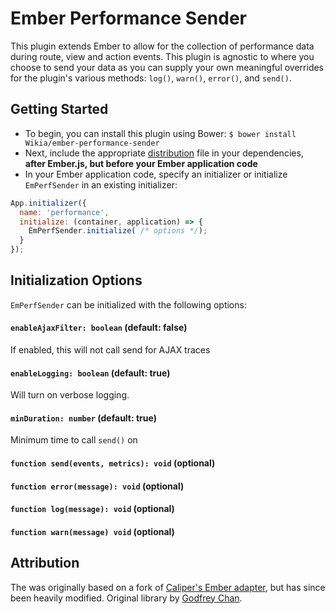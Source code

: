# Ember Performance Sender
This plugin extends Ember to allow for the collection of performance data during route, view and action events. This plugin is agnostic to where you choose to send your data as you can supply your own meaningful overrides for the plugin's various methods: `log()`, `warn()`, `error()`, and `send()`.

## Getting Started
* To begin, you can install this plugin using Bower: `$ bower install Wikia/ember-performance-sender`
* Next, include the appropriate [distribution](https://github.com/Wikia/ember-performance-sender/tree/master/dist) file in your dependencies, **after Ember.js, but before your Ember application code**
* In your Ember application code, specify an initializer or initialize `EmPerfSender` in an existing initializer:
```js
App.initializer({
  name: 'performance',
  initialize: (container, application) => {
    EmPerfSender.initialize( /* options */);
  }
});
```

## Initialization Options
`EmPerfSender` can be initialized with the following options:

#### `enableAjaxFilter: boolean` (default: false)
If enabled, this will not call send for AJAX traces

#### `enableLogging: boolean` (default: true)
Will turn on verbose logging.

#### `minDuration: number` (default: true)
Minimum time to call `send()` on

#### `function send(events, metrics): void` (optional)
#### `function error(message): void` (optional)
#### `function log(message): void` (optional)
#### `function warn(message) void` (optional)

## Attribution
The was originally based on a fork of [Caliper's Ember adapter](https://github.com/caliper-io/caliper-ember-dist), but has since been heavily modified. Original library by [Godfrey Chan](https://twitter.com/chancancode).
